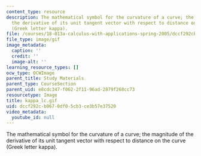 ```yaml
---
content_type: resource
description: The mathematical symbol for the curvature of a curve; the magnitude of
  the derivative of its unit tangent vector with respect to distance on the curve
  (Greek letter kappa).
file: /courses/18-013a-calculus-with-applications-spring-2005/dccf292cb0670df05cb3ce3b57e37520_kappa_lc.gif
file_type: image/gif
image_metadata:
  caption: ''
  credit: ''
  image-alt: ''
learning_resource_types: []
ocw_type: OCWImage
parent_title: Study Materials
parent_type: CourseSection
parent_uid: e8cdc347-f062-2f11-96ad-2879f268cc73
resourcetype: Image
title: kappa_lc.gif
uid: dccf292c-b067-0df0-5cb3-ce3b57e37520
video_metadata:
  youtube_id: null
---
```

The mathematical symbol for the curvature of a curve; the magnitude of the derivative of its unit tangent vector with respect to distance on the curve (Greek letter kappa).

